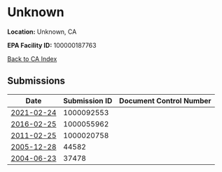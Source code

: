 # Unknown

**Location:** Unknown, CA

**EPA Facility ID:** 100000187763

[Back to CA Index](../../index.md)

## Submissions

| Date | Submission ID | Document Control Number |
|------|--------------|-------------------------|
| [2021-02-24](submissions/1000092553.md) | 1000092553 |  |
| [2016-02-25](submissions/1000055962.md) | 1000055962 |  |
| [2011-02-25](submissions/1000020758.md) | 1000020758 |  |
| [2005-12-28](submissions/44582.md) | 44582 |  |
| [2004-06-23](submissions/37478.md) | 37478 |  |
